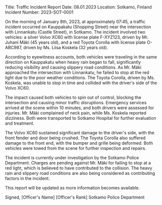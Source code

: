  Title: Traffic Incident Report
Date: 08.01.2023
Location: Sotkamo, Finland
Incident Number: 2023-SOT-0001

On the morning of January 8th, 2023, at approximately 07:45, a traffic incident occurred on Kauppakatu (Shopping Street) near the intersection with Linnankatu (Castle Street), in Sotkamo. The incident involved two vehicles: a silver Volvo XC60 with license plate F-XYZ123, driven by Mr. Juhani Mäki (45 years old), and a red Toyota Corolla with license plate O-ABC987, driven by Ms. Liisa Koskela (32 years old).

According to eyewitness accounts, both vehicles were traveling in the same direction on Kauppakatu when heavy rain began to fall, significantly reducing visibility and causing slippery road conditions. As Mr. Mäki approached the intersection with Linnankatu, he failed to stop at the red light due to the poor weather conditions. The Toyota Corolla, driven by Ms. Koskela, was unable to stop in time and collided with the driver's side of the Volvo XC60.

The impact caused both vehicles to spin out of control, blocking the intersection and causing minor traffic disruptions. Emergency services arrived at the scene within 10 minutes, and both drivers were assessed for injuries. Mr. Mäki complained of neck pain, while Ms. Koskela reported dizziness. Both were transported to Sotkamo Hospital for further evaluation and treatment.

The Volvo XC60 sustained significant damage to the driver's side, with the front fender and door being crushed. The Toyota Corolla also suffered damage to the front end, with the bumper and grille being deformed. Both vehicles were towed from the scene for further inspection and repairs.

The incident is currently under investigation by the Sotkamo Police Department. Charges are pending against Mr. Mäki for failing to stop at a red light, which is believed to have contributed to the collision. The heavy rain and slippery road conditions are also being considered as contributing factors in the incident.

This report will be updated as more information becomes available.

Signed,
[Officer's Name]
[Officer's Rank]
Sotkamo Police Department